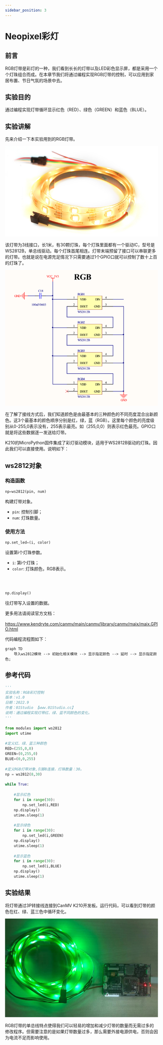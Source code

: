 ```yaml
---
sidebar_position: 3
---
```


# Neopixel彩灯

## 前言
RGB灯带是彩灯的一种，我们看到长长的灯带以及LED彩色显示屏，都是采用一个个灯珠组合而成。在本章节我们将通过编程实现RGB灯带的控制，可以应用到家居布置、节日气氛的场景中去。

## 实验目的
通过编程实现灯带循环显示红色（RED）、绿色（GREEN）和蓝色（BLUE）。

## 实验讲解

先来介绍一下本实验用到的RGB灯带。

![neopixel](./img/neopixel/neopixel1.png)

该灯带为3线接口，长1米，有30颗灯珠，每个灯珠里面都有一个驱动IC，型号是WS2812B，单总线驱动。每个灯珠首尾相连。灯带末端预留了接口可以串联更多的灯带。也就是说在电源充足情况下只需要通过1个GPIO口就可以控制了数十上百的灯珠了。

![neopixel](./img/neopixel/neopixel2.png)

在了解了接线方式后，我们知道颜色是由最基本的三种颜色的不同亮度混合出新颜色。这3个最基本的颜色顺序分别是红，绿，蓝（RGB）。这里每个颜色的亮度级别从0-255,0表示没有，255表示最亮。如（255,0,0）则表示红色最亮。GPIO口就是将这些数据逐一发送给灯带。

K210的MicroPython固件集成了彩灯驱动模块，适用于WS2812B驱动的灯珠。因此我们可以直接使用。说明如下：


## ws2812对象

### 构造函数
```python
np=ws2812(pin, num)
```
构建灯带对象。

- `pin`: 控制引脚；
- `num`: 灯珠数量。

### 使用方法
```python
np.set_led=(i, color)
```
设置第i个灯珠参数。
- `i`: 第i个灯珠；
- `color`: 灯珠颜色，RGB表示。

<br></br>

```python
np.display()
```
往灯带写入设置的数据。

更多用法请阅读官方文档：<br></br>
https://www.kendryte.com/canmv/main/canmv/library/canmv/maix/maix.GPIO.html

代码编程流程图如下：


```mermaid
graph TD
    导入ws2812模块 --> 初始化相关模块 --> 显示指定颜色 --> 延时 --> 显示指定颜色;
```

## 参考代码

```python
'''
实验名称：RGB彩灯控制
版本：v1.0
日期：2022.9
作者：01Studio 【www.01Studio.cc】
说明：通过编程实现灯带红、绿、蓝不同颜色的变化。
'''

from modules import ws2812
import utime

#定义红、绿、蓝三种颜色
RED=(255,0,0)
GREEN=(0,255,0)
BLUE=(0,0,255)

#定义RGB灯带对象,引脚8连接，灯珠数量：30。
np = ws2812(8,30)

while True:

    #显示红色
    for i in range(30):
        np.set_led(i,RED)
    np.display()
    utime.sleep(1)

    #显示绿色
    for i in range(30):
        np.set_led(i,GREEN)
    np.display()
    utime.sleep(1)

    #显示蓝色
    for i in range(30):
        np.set_led(i,BLUE)
    np.display()
    utime.sleep(1)
```

## 实验结果

将灯带通过3P转接线连接到CanMV K210开发板。运行代码，可以看到灯带的颜色在红、绿、蓝三色中循环变化。

![neopixel](./img/neopixel/neopixel3.jpg)

RGB灯带的单总线特点使得我们可以轻易的增加和减少灯带的数量而无需过多的修改程序。但需要注意的是如果灯带数量过多，那么需要外接电源供电，否则会因为电流不足而影响使用。
